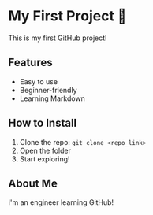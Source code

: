 # My First Project 🚀  
This is my first GitHub project!  

## Features  
- Easy to use  
- Beginner-friendly  
- Learning Markdown  

## How to Install  
1. Clone the repo: `git clone <repo_link>`  
2. Open the folder  
3. Start exploring!  

## About Me  
I'm an engineer learning GitHub!
